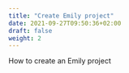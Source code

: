 ```yaml
---
title: "Create Emily project"
date: 2021-09-27T09:50:36+02:00
draft: false
weight: 2
---
```


How to create an Emily project
